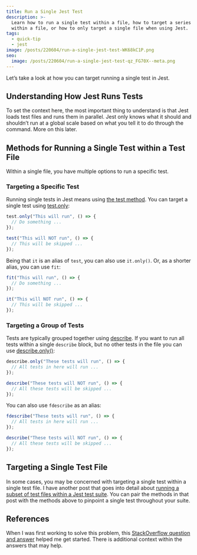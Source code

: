```yaml
---
title: Run a Single Jest Test
description: >-
  Learn how to run a single test within a file, how to target a series of tests
  within a file, or how to only target a single file when using Jest.
tags:
  - quick-tip
  - jest
image: /posts/220604/run-a-single-jest-test-WK68kC1P.png
seo:
  image: /posts/220604/run-a-single-jest-test-qz_FG70X--meta.png
---
```


Let’s take a look at how you can target running a single test in Jest.

## Understanding How Jest Runs Tests

To set the context here, the most important thing to understand is that Jest loads test files and runs them in parallel. Jest only knows what it should and shouldn’t run at a global scale based on what you tell it to do through the command. More on this later.

## Methods for Running a Single Test within a Test File

Within a single file, you have multiple options to run a specific test.

### Targeting a Specific Test

Running single tests in Jest means using [the ](https://jestjs.io/docs/api#testname-fn-timeout)[test](https://jestjs.io/docs/api#testname-fn-timeout)[ method](https://jestjs.io/docs/api#testname-fn-timeout). You can target a single test using [test.only](https://jestjs.io/docs/api#testonlyname-fn-timeout):

```js
test.only("This will run", () => {
  // Do something ...
});

test("This will NOT run", () => {
  // This will be skipped ...
});
```

Being that `it` is an alias of `test`, you can also use `it.only()`. Or, as a shorter alias, you can use `fit`:

```js
fit("This will run", () => {
  // Do something ...
});

it("This will NOT run", () => {
  // This will be skipped ...
});
```

### Targeting a Group of Tests

Tests are typically grouped together using [describe](https://jestjs.io/docs/api#describename-fn). If you want to run all tests within a single `describe` block, but no other tests in the file you can use [describe.only()](https://jestjs.io/docs/api#describeonlyname-fn):

```js
describe.only("These tests will run", () => {
  // All tests in here will run ...
});

describe("These tests will NOT run", () => {
  // All these tests will be skipped ...
});
```

You can also use `fdescribe` as an alias:

```js
fdescribe("These tests will run", () => {
  // All tests in here will run ...
});

describe("These tests will NOT run", () => {
  // All these tests will be skipped ...
});
```

## Targeting a Single Test File

In some cases, you may be concerned with targeting a single test within a single test file. I have another post that goes into detail about [running a subset of test files within a Jest test suite](https://www.seancdavis.com/posts/2-methods-for-running-multiple-jest-suites-in-the-same-project/). You can pair the methods in that post with the methods above to pinpoint a single test throughout your suite.

## References

When I was first working to solve this problem, this [StackOverflow question and answer](https://stackoverflow.com/a/44446669/2241124) helped me get started. There is additional context within the answers that may help.
